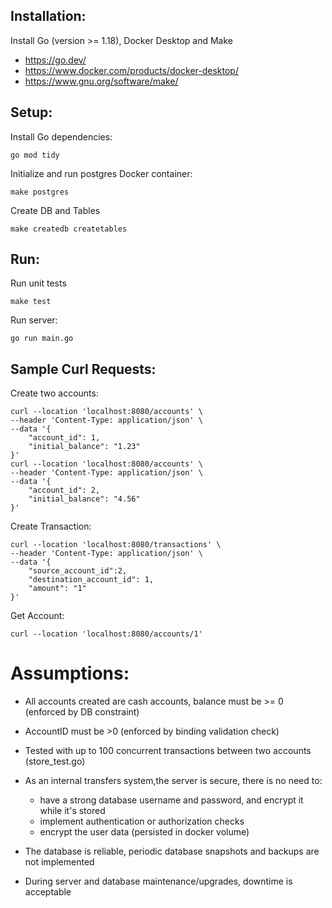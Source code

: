## Installation:

Install Go (version >= 1.18), Docker Desktop and Make
- https://go.dev/
- https://www.docker.com/products/docker-desktop/
- https://www.gnu.org/software/make/

## Setup:
Install Go dependencies:
```
go mod tidy
```

Initialize and run postgres Docker container:
```
make postgres
```
Create DB and Tables
```
make createdb createtables
```

## Run:

Run unit tests
```
make test
```

Run server:
```
go run main.go
```

## Sample Curl Requests:
Create two accounts:
```
curl --location 'localhost:8080/accounts' \
--header 'Content-Type: application/json' \
--data '{
    "account_id": 1,
    "initial_balance": "1.23"
}'
curl --location 'localhost:8080/accounts' \
--header 'Content-Type: application/json' \
--data '{
    "account_id": 2,
    "initial_balance": "4.56"
}'
```

Create Transaction:
```
curl --location 'localhost:8080/transactions' \
--header 'Content-Type: application/json' \
--data '{
    "source_account_id":2,
    "destination_account_id": 1,
    "amount": "1"
}'
```

Get Account:
```
curl --location 'localhost:8080/accounts/1'
```


# Assumptions:
- All accounts created are cash accounts, balance must be >= 0 (enforced by DB constraint)
- AccountID must be >0 (enforced by binding validation check)
- Tested with up to 100 concurrent transactions between two accounts (store_test.go)

- As an internal transfers system,the server is secure, there is no need to:
    - have a strong database username and password, and encrypt it while it's stored
    - implement authentication or authorization checks
    - encrypt the user data (persisted in docker volume)
- The database is reliable, periodic database snapshots and backups are not implemented
- During server and database maintenance/upgrades, downtime is acceptable
